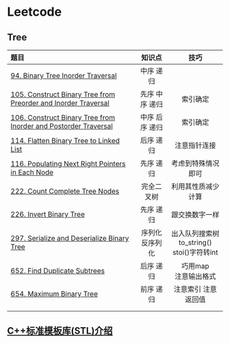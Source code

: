 # Leetcode

## Tree

|  题目  |知识点|技巧|
|  :----  |:----:|:----:|
|[94. Binary Tree Inorder Traversal](https://github.com/DuanYaQi/leetcode/blob/master/Tree/94%2BinorderTraversal.cpp) |中序 递归| |
|[105. Construct Binary Tree from Preorder and Inorder Traversal](https://github.com/DuanYaQi/leetcode/blob/master/Tree/105%2BbuildTree.cpp) | 先序 中序 递归|索引确定|
|[106. Construct Binary Tree from Inorder and Postorder Traversal](https://github.com/DuanYaQi/leetcode/blob/master/Tree/106%2BbuildTree.cpp)   |中序 后序 递归 |索引确定|
|[114. Flatten Binary Tree to Linked List](https://github.com/DuanYaQi/leetcode/blob/master/Tree/114%2Bflatten.cpp)   | 后序 递归 |注意指针连接|
|[116. Populating Next Right Pointers in Each Node](https://github.com/DuanYaQi/leetcode/blob/master/Tree/116%2Bconnect.cpp)   | 先序 递归|考虑到特殊情况即可|
|[222. Count Complete Tree Nodes](https://github.com/DuanYaQi/leetcode/blob/master/Tree/222%2BcountNodes.cpp)   | 完全二叉树 | 利用其性质减少计算|
|[226. Invert Binary Tree](https://github.com/DuanYaQi/leetcode/blob/master/Tree/226%2BinvertTree.cpp)   | 先序 递归 | 跟交换数字一样|
|[297. Serialize and Deserialize Binary Tree](https://github.com/DuanYaQi/leetcode/blob/master/Tree/297%2Bserialize.cpp) | 序列化<br>反序列化 |  出入队列搜索树 <br>to_string()<br>stoi()字符转int |
|[652. Find Duplicate Subtrees](https://github.com/DuanYaQi/leetcode/blob/master/Tree/652%2BfindDuplicateSubtrees.cpp) |后序 递归  | 巧用map<br>注意输出格式|
|[654. Maximum Binary Tree](https://github.com/DuanYaQi/leetcode/blob/master/Tree/654%2BconstructMaximumBinaryTree.cpp) |前序 递归  |注意索引 注意返回值|
|   |  ||
|   |  ||


## [C++标准模板库(STL)介绍](https://github.com/DuanYaQi/leetcode/blob/master/STL.md)